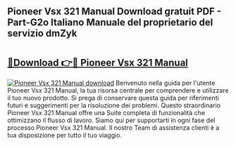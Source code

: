 ## Pioneer Vsx 321 Manual Download gratuit PDF - Part-G2o Italiano Manuale del proprietario del servizio dmZyk

# <h2><a href="http://dfb7inm.blite.top/?on=Pioneer+Vsx+321+Manual">🔗Download 👉🔴 Pioneer Vsx 321 Manual</a></h2>

[![Pioneer Vsx 321 Manual download](https://i.imgur.com/lujVjoI.png)](http://dfb7inm.blite.top/?on=Pioneer+Vsx+321+Manual)
Benvenuto nella guida per l'utente Pioneer Vsx 321 Manual, la tua risorsa centrale per comprendere e utilizzare il tuo nuovo prodotto. Si prega di conservare questa guida per riferimenti futuri e suggerimenti per la risoluzione dei problemi. Questo straordinario Pioneer Vsx 321 Manual offre una Suite completa di funzionalità che ottimizzano il flusso di lavoro. Siamo qui per supportarti in ogni fase del processo Pioneer Vsx 321 Manual. Il nostro Team di assistenza clienti è a tua disposizione per tutto il tuo viaggio.
